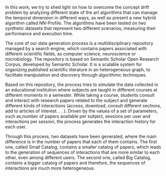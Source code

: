 
In this work, we try to shed light on how to overcome the concept drift problem by analyzing different state of the art algorithms that can manage the temporal dimension in different ways, as well as present a new hybrid algorithm called NN-Profile. The algorithms have been tested on two synthetic datasets that represent two different scenarios, measuring their performance and execution time.

The core of our data generation process is a multidisciplinary repository managed by a search engine, which contains papers associated with different 
scientific fields, as computer science, neuroscience or microbiology. The repository is based on Semantic Scholar Open Research Corpus, developed by
Semantic Scholar. It is a scalable system for organizing published scientific literature in an heterogeneous graph, to facilitate manipulation and 
discovery through algorithmic techniques.

Based on this repository, the process tries to simulate the data collected in an educational institution where subjects are taught in different courses at
different moments in a semester. While taking a course, students consult and interact with research papers related to the subject and generate different kinds of interactions (access, download, consult different sections, add to
articles of interest. . . ). Driven by the values of a set of parameters, such as,number of papers available per subject, sessions per user and interactions
per session, the process generates the interaction history for each user.

Through this process, two datasets have been generated, where the main difference is in the number of papers that each of them contains. The first one,
called Small Catalog, contains a smaller catalog of papers, which leads to the generation of sequences of interactions that are more similar to each other,
even among different users. The second one, called Big Catalog, contains a bigger catalog of papers and therefore, the sequences of interactions are much
more heterogeneous.
